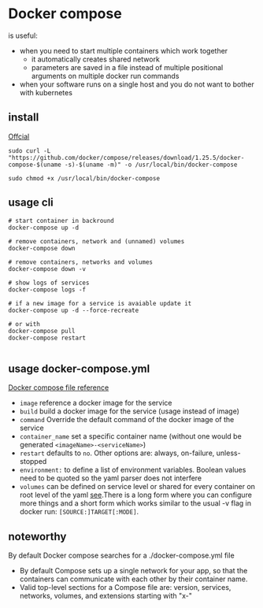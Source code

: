# Docker compose

is useful:

- when you need to start multiple containers which work together
  - it automatically creates shared network
  - parameters are saved in a file instead of multiple positional arguments on multiple docker run commands
- when your software runs on a single host and you do not want to bother with kubernetes 

## install

[Offcial](https://docs.docker.com/compose/install/)

```shell
sudo curl -L "https://github.com/docker/compose/releases/download/1.25.5/docker-compose-$(uname -s)-$(uname -m)" -o /usr/local/bin/docker-compose

sudo chmod +x /usr/local/bin/docker-compose
```

## usage cli

```
# start container in backround
docker-compose up -d 

# remove containers, network and (unnamed) volumes
docker-compose down 

# remove containers, networks and volumes
docker-compose down -v

# show logs of services
docker-compose logs -f

# if a new image for a service is avaiable update it
docker-compose up -d --force-recreate

# or with
docker-compose pull
docker-compose restart


```

## usage docker-compose.yml

[Docker compose file reference](https://docs.docker.com/compose/compose-file/)

- `image` reference a docker image for the service
- `build` build a docker image for the service (usage instead of image) 
- `command` Override the default command of the docker image of the service
- `container_name` set a specific container name (without one would be generated `<imageName>-<serviceName>`)
- `restart` defaults to `no`. Other options are: always, on-failure, unless-stopped
- `environment:` to define a list of environment variables. Boolean values need to be quoted so the yaml parser does not interfere
- `volumes` can be defined on service level or shared for every container on root level of the yaml [see](https://docs.docker.com/compose/compose-file/#volumes).There is a long form where you can configure more things and a short form which works similar to the usual -v flag in docker run: `[SOURCE:]TARGET[:MODE]`.

## noteworthy
By default Docker compose searches for a ./docker-compose.yml file 
- By default Compose sets up a single network for your app, so that the containers can communicate with each other by their container name.
- Valid top-level sections for a Compose file are: version, services, networks, volumes, and extensions starting with "x-"
